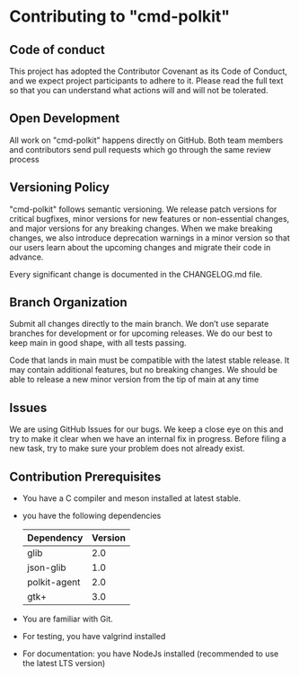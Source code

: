 # Contributing to "cmd-polkit"

## Code of conduct

 This project has adopted the Contributor Covenant as its Code of Conduct, and we expect project
participants to adhere to it. Please read the full text so that you can understand what actions
will and will not be tolerated.

## Open Development

 All work on "cmd-polkit" happens directly on GitHub. Both team members and contributors send pull
requests which go through the same review process

## Versioning Policy

 "cmd-polkit" follows semantic versioning. We release patch versions for critical bugfixes, minor
versions for new features or non-essential changes, and major versions for any breaking changes.
 When we make breaking changes, we also introduce deprecation warnings in a minor version so that
our users learn about the upcoming changes and migrate their code in advance.

Every significant change is documented in the CHANGELOG.md file.

## Branch Organization

 Submit all changes directly to the main branch. We don’t use separate branches for development or
for upcoming releases. We do our best to keep main in good shape, with all tests passing.

 Code that lands in main must be compatible with the latest stable release. It may contain additional
features, but no breaking changes. We should be able to release a new minor version from the tip of
main at any time

## Issues

 We are using GitHub Issues for our bugs. We keep a close eye on this and try to make it
clear when we have an internal fix in progress. Before filing a new task, try to make sure your
problem does not already exist.


## Contribution Prerequisites

- You have a C compiler and meson installed at latest stable.
- you have the following dependencies

  | Dependency   | Version |
  |--------------|---------|
  | glib 	       | 2.0     |
  | json-glib    | 1.0     |
  | polkit-agent | 2.0     |
  | gtk+ 	       | 3.0     |

- You are familiar with Git.
- For testing, you have valgrind installed
- For documentation: you have NodeJs installed (recommended to use the latest LTS version)

